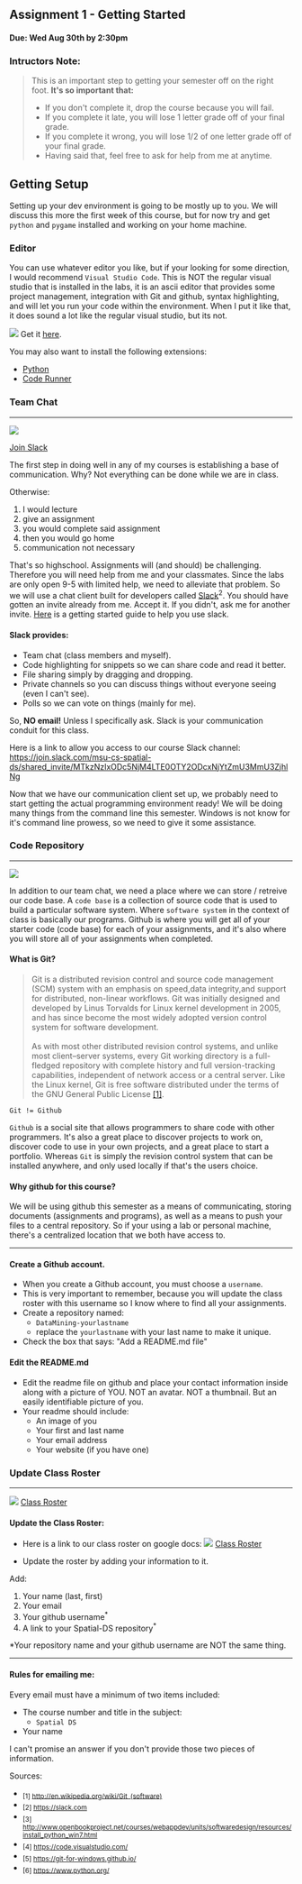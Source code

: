 ## Assignment 1 - Getting Started
#### Due: Wed Aug 30th by 2:30pm

### Intructors Note:
>
>This is an important step to getting your semester off on the right foot. **It's so important that:**
>- If you don't complete it, drop the course because you will fail.
>- If you complete it late, you will lose 1 letter grade off of your final grade.
>- If you complete it wrong, you will lose 1/2 of one letter grade off of your final grade.
>- Having said that, feel free to ask for help from me at anytime.

## Getting Setup

Setting up your dev environment is going to be mostly up to you. We will discuss this more the first week of this course, 
but for now try and get `python` and `pygame` installed and working on your home machine.

### Editor

You can use whatever editor you like, but if your looking for some direction, I would recommend `Visual Studio Code`. This is NOT
the regular visual studio that is installed in the labs, it is an ascii editor that provides some project management, integration 
with Git and github, syntax highlighting, and will let you run your code within the environment. When I put it like that, it does 
sound a lot like the regular visual studio, but its not. 

![](https://pbs.twimg.com/profile_images/839220246690975744/zlVaaEoG_normal.jpg)
Get it [here](https://code.visualstudio.com/?utm_medium=paid&utm_content=9&utm_campaign=SEM-Branded&wt.mc_id=dx_880722&utm_source=google&WT.srch=1&gclid=CjwKEAjwgtTJBRDRmd6ZtLrGyxwSJAA7Fy-hcWuvGscXTffhilKBJYFUv1hGXNPW__8nDZfuvp0CEhoCqqPw_wcB#alt-downloads).

You may also want to install the following extensions:
- [Python](https://marketplace.visualstudio.com/items?itemName=donjayamanne.python)
- [Code Runner](https://marketplace.visualstudio.com/items?itemName=formulahendry.code-runner)

### Team Chat
---

![](https://d3vv6lp55qjaqc.cloudfront.net/items/1J3A0f36402p2r1K1u0L/slack-2014.png?X-CloudApp-Visitor-Id=1094421)

[Join Slack](https://join.slack.com/t/5443-data-mining/shared_invite/MjMyMzAwODQ2MDAxLTE1MDM5NDc1NzctNjhiMTc2MzI2Mw)

The first step in doing well in any of my courses is establishing a base of communication. Why? Not everything can be done while we are in class. 

Otherwise: 

1. I would lecture
2. give an assignment
3. you would complete said assignment
4. then you would go home
5. communication not necessary

That's so highschool. Assignments will (and should) be challenging. Therefore you will need help from me and your classmates. Since the labs are only open 9-5 with limited help, we need to alleviate that problem. So we will use a chat client built for developers called [Slack](https://slack.com)<sup>2</sup>. You should have gotten an invite already from me. Accept it. If you didn't, ask me for another invite. [Here](https://get.slack.help/hc/en-us/articles/218080037-Getting-started-for-new-users) is a getting started guide to help you use slack. 

#### Slack provides:

- Team chat (class members and myself).
- Code highlighting for snippets so we can share code and read it better.
- File sharing simply by dragging and dropping.
- Private channels so you can discuss things without everyone seeing (even I can't see).
- Polls so we can vote on things (mainly for me).


So, **NO email!** Unless I specifically ask. Slack is your communication conduit for this class.

Here is a link to allow you access to our course Slack channel: https://join.slack.com/msu-cs-spatial-ds/shared_invite/MTkzNzIxODc5NjM4LTE0OTY2ODcxNjYtZmU3MmU3ZjhlNg

Now that we have our communication client set up, we probably need to start getting the actual programming environment ready! We will be doing many things from the command line this semester. Windows is not know for it's 
command line prowess, so we need to give it some assistance.


### Code Repository
---

![](https://d17oy1vhnax1f7.cloudfront.net/items/1J3p2j221s2q2q1G100T/elmah.io.apps.github.hGP6.png)


In addition to our team chat, we need a place where we can store / retreive our code base. A `code base` is a collection of source code that is used to build a particular software system. Where `software system` in the context of class is basically our programs. Github is where you will get all of your starter code (code base) for each of your assignments, and it's also where you will store all of your assignments when completed. 


#### What is Git?

>Git is a distributed revision control and source code management (SCM) system with an emphasis on speed,data integrity,and support for distributed, non-linear workflows. Git was initially designed and developed by Linus Torvalds for Linux kernel development in 2005, and has since become the most widely adopted version control system for software development.<br><br>
As with most other distributed revision control systems, and unlike most client–server systems, every Git working directory is a full-fledged repository with complete history and full version-tracking capabilities, independent of network access or a central server. Like the Linux kernel, Git is free software distributed under the terms of the GNU General Public License  [[1]](http://en.wikipedia.org/wiki/Git_(software)).

`Git != Github`

`Github` is a social site that allows programmers to share code with other programmers. It's also a great place to discover projects to work on, discover code to use in your own projects, and a great place to start a portfolio. Whereas `Git` is simply the revision control system that can be installed anywhere, and only used locally if that's the users choice. 

#### Why github for this course?

We will be using github this semester as a means of communicating, storing documents (assignments and programs), as well as 
a means to push your files to a central repository. So if your using a lab or personal machine, there's a centralized location that we both have access to.

---

#### Create a Github account. 
- When you create a Github account, you must choose a `username`. 
- This is very important to remember, because you will update the class roster with this username so I know where to find all your assignments.
- Create a repository named:
    - `DataMining-yourlastname`
    - replace the `yourlastname` with your last name to make it unique.
- Check the box that says: "Add a README.md file"

#### Edit the README.md 

- Edit the readme file on github and place your contact information inside along with a picture of YOU. NOT an avatar. NOT a thumbnail. But an easily identifiable picture of you.
- Your readme should include:
    - An image of you
    - Your first and last name
    - Your email address
    - Your website (if you have one)

### Update Class Roster
---
![](https://d3vv6lp55qjaqc.cloudfront.net/items/220B0V0H3c041K2p251Z/google-sheets-16.png?X-CloudApp-Visitor-Id=1094421) [Class Roster](https://docs.google.com/spreadsheets/d/1Aee_kNGtBTf7KNVqZ-JldKoIxh-zfgW1euI0UHf678s/edit?usp=sharing)
#### Update the Class Roster:

- Here is a link to our class roster on google docs: ![](https://d3vv6lp55qjaqc.cloudfront.net/items/220B0V0H3c041K2p251Z/google-sheets-16.png?X-CloudApp-Visitor-Id=1094421) [Class Roster](https://docs.google.com/spreadsheets/d/1Aee_kNGtBTf7KNVqZ-JldKoIxh-zfgW1euI0UHf678s/edit?usp=sharing)

- Update the roster by adding your information to it. 

Add:

1. Your name (last, first)
2. Your email
3. Your github username<sup>*</sup>
4. A link to your Spatial-DS repository<sup>*</sup>

*Your repository name and your github username are NOT the same thing.

---

#### Rules for emailing me:

Every email must have a minimum of two items included:

- The course number and title in the subject:
    - `Spatial DS`
- Your name

I can't promise an answer if you don't provide those two pieces of information.


Sources:
- <sub>[1] http://en.wikipedia.org/wiki/Git_(software)</sub>
- <sub>[2] https://slack.com</sub>
- <sub>[3] http://www.openbookproject.net/courses/webappdev/units/softwaredesign/resources/install_python_win7.html </sub>
- <sub>[4] https://code.visualstudio.com/</sub>
- <sub>[5] https://git-for-windows.github.io/</sub>
- <sub>[6] https://www.python.org/</sub>

